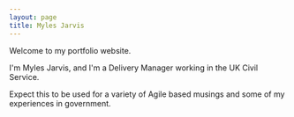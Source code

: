 ```yaml
---
layout: page
title: Myles Jarvis
---
```


Welcome to my portfolio website. 

I'm Myles Jarvis, and I'm a Delivery Manager working in the UK Civil Service.

Expect this to be used for a variety of Agile based musings and some of my experiences in government.